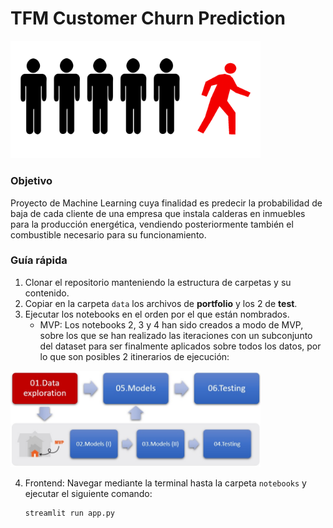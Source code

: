 # TFM Customer Churn Prediction


<img src="images/churn_icon.png" width="400"/>


### Objetivo

Proyecto de Machine Learning cuya finalidad es predecir la probabilidad de baja de cada cliente de una empresa que instala calderas en inmuebles para la producción energética, vendiendo posteriormente también el combustible necesario para su funcionamiento.


### Guía rápida

1. Clonar el repositorio manteniendo la estructura de carpetas y su contenido.
2. Copiar en la carpeta `data` los archivos de **portfolio** y los 2 de **test**.
3. Ejecutar los notebooks en el orden por el que están nombrados.
    - MVP: Los notebooks 2, 3 y 4 han sido creados a modo de MVP, sobre los que se han realizado las iteraciones con un subconjunto del dataset para ser finalmente aplicados sobre todos los datos, por lo que son posibles 2 itinerarios de ejecución: 
  
  
<img src="images/01.jpg" width="400"/>
      
    
4. Frontend: Navegar mediante la terminal hasta la carpeta `notebooks` y ejecutar el siguiente comando:

    ```
    streamlit run app.py
     ```